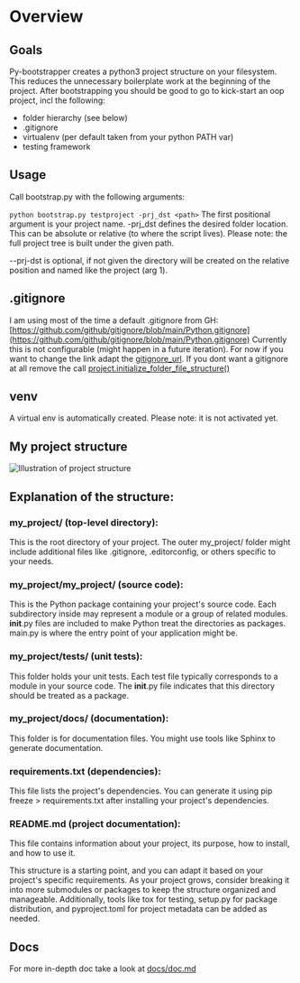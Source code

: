 # Overview
## Goals
Py-bootstrapper creates a python3 project structure on your filesystem. This reduces the unnecessary boilerplate work at the beginning of the project.
After bootstrapping you should be good to go to kick-start an oop project, incl the following:
* folder hierarchy (see below)
* .gitignore
* virtualenv (per default taken from your python PATH var)
* testing framework

## Usage
Call bootstrap.py with the following arguments:

```python bootstrap.py testproject -prj_dst <path>```
The first positional argument is your project name. -prj_dst defines the desired folder location. This can be absolute or relative (to where the script lives).
Please note: the full project tree is built under the given path.

--prj-dst is optional, if not given the directory will be created on the relative position and named like the project (arg 1).

## .gitignore
I am using most of the time a default .gitignore from GH: [https://github.com/github/gitignore/blob/main/Python.gitignore](https://github.com/github/gitignore/blob/main/Python.gitignore)
Currently this is not configurable (might happen in a future iteration). For now if you want to change the link adapt the [gitignore_url](utils/project.py).
If you dont want a gitignore at all remove the call [project.initialize_folder_file_structure()](bootstrap.py)

## venv
A virtual env is automatically created. Please note: it is not activated yet.

## My project structure
![Illustration of project structure](docs/assests/image.png)

## Explanation of the structure:

### my_project/ (top-level directory):
This is the root directory of your project.
The outer my_project/ folder might include additional files like .gitignore, .editorconfig, or others specific to your needs.

### my_project/my_project/ (source code):
This is the Python package containing your project's source code.
Each subdirectory inside may represent a module or a group of related modules.
__init__.py files are included to make Python treat the directories as packages.
main.py is where the entry point of your application might be.

### my_project/tests/ (unit tests):
This folder holds your unit tests.
Each test file typically corresponds to a module in your source code.
The __init__.py file indicates that this directory should be treated as a package.

### my_project/docs/ (documentation):
This folder is for documentation files. You might use tools like Sphinx to generate documentation.

### requirements.txt (dependencies):
This file lists the project's dependencies. You can generate it using pip freeze > requirements.txt after installing your project's dependencies.

### README.md (project documentation):
This file contains information about your project, its purpose, how to install, and how to use it.


This structure is a starting point, and you can adapt it based on your project's specific requirements. As your project grows, consider breaking it into more submodules or packages to keep the structure organized and manageable. Additionally, tools like tox for testing, setup.py for package distribution, and pyproject.toml for project metadata can be added as needed.

## Docs
For more in-depth doc take a look at [docs/doc.md](docs/doc.md)
